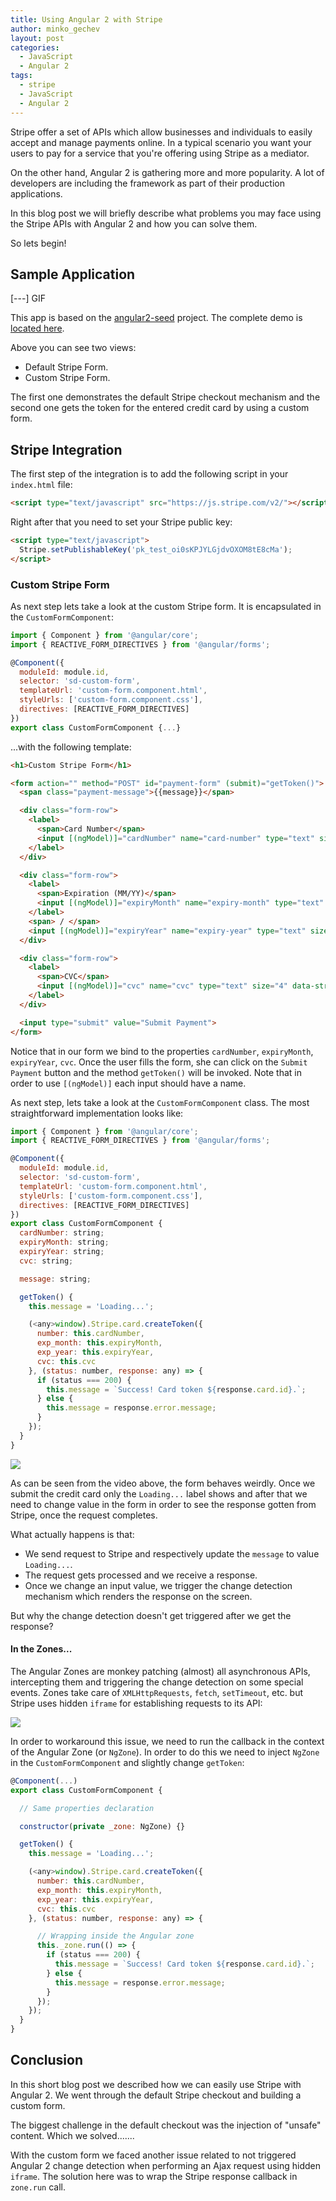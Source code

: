 ```yaml
---
title: Using Angular 2 with Stripe
author: minko_gechev
layout: post
categories:
  - JavaScript
  - Angular 2
tags:
  - stripe
  - JavaScript
  - Angular 2
---
```


Stripe offer a set of APIs which allow businesses and individuals to easily accept and manage payments online. In a typical scenario you want your users to pay for a service that you're offering using Stripe as a mediator.

On the other hand, Angular 2 is gathering more and more popularity. A lot of developers are including the framework as part of their production applications.

In this blog post we will briefly describe what problems you may face using the Stripe APIs with Angular 2 and how you can solve them.

So lets begin!

## Sample Application

[---] GIF

This app is based on the [angular2-seed](https://github.com/mgechev/angular2-seed) project. The complete demo is [located here](https://github.com/mgechev/angular2-stripe-demo).

Above you can see two views:

- Default Stripe Form.
- Custom Stripe Form.

The first one demonstrates the default Stripe checkout mechanism and the second one gets the token for the entered credit card by using a custom form.

## Stripe Integration

The first step of the integration is to add the following script in your `index.html` file:

```html
<script type="text/javascript" src="https://js.stripe.com/v2/"></script>
```

Right after that you need to set your Stripe public key:

```html
<script type="text/javascript">
  Stripe.setPublishableKey('pk_test_oi0sKPJYLGjdvOXOM8tE8cMa');
</script>
```

### Custom Stripe Form

As next step lets take a look at the custom Stripe form. It is encapsulated in the `CustomFormComponent`:

```javascript
import { Component } from '@angular/core';
import { REACTIVE_FORM_DIRECTIVES } from '@angular/forms';

@Component({
  moduleId: module.id,
  selector: 'sd-custom-form',
  templateUrl: 'custom-form.component.html',
  styleUrls: ['custom-form.component.css'],
  directives: [REACTIVE_FORM_DIRECTIVES]
})
export class CustomFormComponent {...}
```

...with the following template:

```html
<h1>Custom Stripe Form</h1>

<form action="" method="POST" id="payment-form" (submit)="getToken()">
  <span class="payment-message">{{message}}</span>

  <div class="form-row">
    <label>
      <span>Card Number</span>
      <input [(ngModel)]="cardNumber" name="card-number" type="text" size="20" data-stripe="number">
    </label>
  </div>

  <div class="form-row">
    <label>
      <span>Expiration (MM/YY)</span>
      <input [(ngModel)]="expiryMonth" name="expiry-month" type="text" size="2" data-stripe="exp_month">
    </label>
    <span> / </span>
    <input [(ngModel)]="expiryYear" name="expiry-year" type="text" size="2" data-stripe="exp_year">
  </div>

  <div class="form-row">
    <label>
      <span>CVC</span>
      <input [(ngModel)]="cvc" name="cvc" type="text" size="4" data-stripe="cvc">
    </label>
  </div>

  <input type="submit" value="Submit Payment">
</form>

```

Notice that in our form we bind to the properties `cardNumber`, `expiryMonth`, `expiryYear`, `cvc`. Once the user fills the form, she can click on the `Submit Payment` button and the method `getToken()` will be invoked. Note that in order to use `[(ngModel)]` each input should have a name.

As next step, lets take a look at the `CustomFormComponent` class. The most straightforward implementation looks like:

```javascript
import { Component } from '@angular/core';
import { REACTIVE_FORM_DIRECTIVES } from '@angular/forms';

@Component({
  moduleId: module.id,
  selector: 'sd-custom-form',
  templateUrl: 'custom-form.component.html',
  styleUrls: ['custom-form.component.css'],
  directives: [REACTIVE_FORM_DIRECTIVES]
})
export class CustomFormComponent {
  cardNumber: string;
  expiryMonth: string;
  expiryYear: string;
  cvc: string;

  message: string;

  getToken() {
    this.message = 'Loading...';

    (<any>window).Stripe.card.createToken({
      number: this.cardNumber,
      exp_month: this.expiryMonth,
      exp_year: this.expiryYear,
      cvc: this.cvc
    }, (status: number, response: any) => {
      if (status === 200) {
        this.message = `Success! Card token ${response.card.id}.`;
      } else {
        this.message = response.error.message;
      }
    });
  }
}
```

![](/images/stripe/stripe-bug.gif)

As can be seen from the video above, the form behaves weirdly. Once we submit the credit card only the `Loading...` label shows and after that we need to change value in the form in order to see the response gotten from Stripe, once the request completes.

What actually happens is that:

- We send request to Stripe and respectively update the `message` to value `Loading...`.
- The request gets processed and we receive a response.
- Once we change an input value, we trigger the change detection mechanism which renders the response on the screen.

But why the change detection doesn't get triggered after we get the response?

#### In the Zones...

The Angular Zones are monkey patching (almost) all asynchronous APIs, intercepting them and triggering the change detection on some special events. Zones take care of `XMLHttpRequests`, `fetch`, `setTimeout`, etc. but Stripe uses hidden `iframe` for establishing requests to its API:

![](images/stripe/stripe-hidden-iframe.png)

In order to workaround this issue, we need to run the callback in the context of the Angular Zone (or `NgZone`). In order to do this we need to inject `NgZone` in the `CustomFormComponent` and slightly change `getToken`:


```javascript
@Component(...)
export class CustomFormComponent {

  // Same properties declaration

  constructor(private _zone: NgZone) {}

  getToken() {
    this.message = 'Loading...';

    (<any>window).Stripe.card.createToken({
      number: this.cardNumber,
      exp_month: this.expiryMonth,
      exp_year: this.expiryYear,
      cvc: this.cvc
    }, (status: number, response: any) => {

      // Wrapping inside the Angular zone
      this._zone.run(() => {
        if (status === 200) {
          this.message = `Success! Card token ${response.card.id}.`;
        } else {
          this.message = response.error.message;
        }
      });
    });
  }
}

```

## Conclusion

In this short blog post we described how we can easily use Stripe with Angular 2. We went through the default Stripe checkout and building a custom form.

The biggest challenge in the default checkout was the injection of "unsafe" content. Which we solved.......

With the custom form we faced another issue related to not triggered Angular 2 change detection when performing an Ajax request using hidden `iframe`. The solution here was to wrap the Stripe response callback in `zone.run` call.


